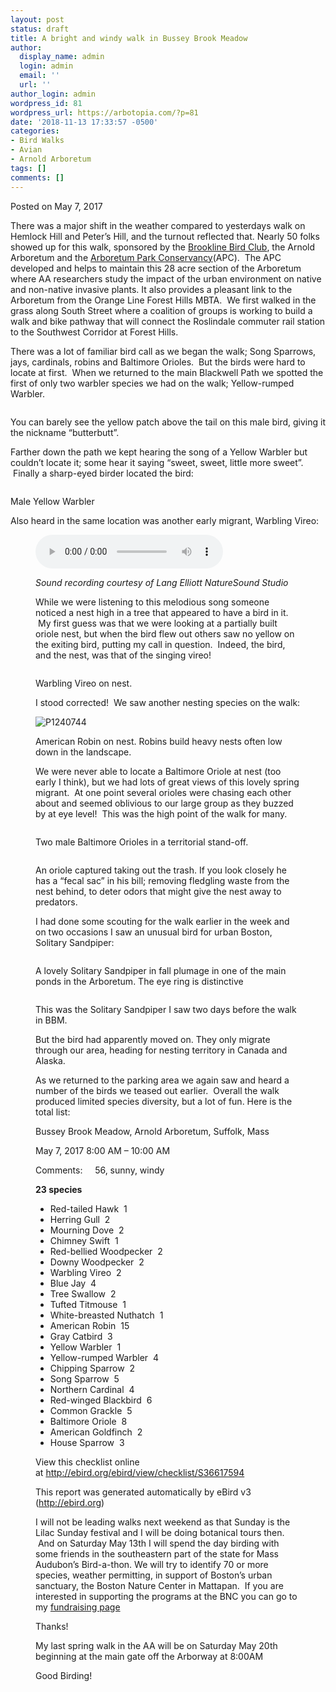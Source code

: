 ```yaml
---
layout: post
status: draft
title: A bright and windy walk in Bussey Brook Meadow
author:
  display_name: admin
  login: admin
  email: ''
  url: ''
author_login: admin
wordpress_id: 81
wordpress_url: https://arbotopia.com/?p=81
date: '2018-11-13 17:33:57 -0500'
categories:
- Bird Walks
- Avian
- Arnold Arboretum
tags: []
comments: []
---
```




<p>Posted on May 7, 2017</a></p>





<p>There was a major shift in the weather compared to yesterdays walk on Hemlock Hill and Peter&rsquo;s Hill, and the turnout reflected that. Nearly 50 folks showed up for this walk, sponsored by the&nbsp;<a href="http://www.brooklinebirdclub.org/">Brookline Bird Club</a>, the Arnold Arboretum and the&nbsp;<a href="https://web.archive.org/web/20170912192551/http://www.arboretumparkconservancy.org/">Arboretum Park Conservancy</a>(APC). &nbsp;The APC developed and helps to maintain this 28 acre section of the Arboretum where AA researchers study the impact of the urban environment on native and non-native invasive&nbsp;plants. It also provides a pleasant link to the Arboretum from&nbsp;the Orange Line Forest Hills MBTA. &nbsp;We first walked in the grass along&nbsp;South Street where a coalition of groups is working to build a walk and bike pathway that&nbsp;will connect the Roslindale commuter rail station to the Southwest Corridor at Forest Hills.</p>





<p>There was a lot of familiar bird call as we began the walk; Song Sparrows, jays, cardinals, robins and Baltimore Orioles. &nbsp;But the birds were hard to locate at first. &nbsp;When we returned to the main Blackwell Path we spotted the first of only two warbler species we had on the walk; Yellow-rumped Warbler.</p>


<p><!-- wp:image {"id":120} --></p>
 <img src="images/2018/11/P1120856.jpg" alt="" class="wp-image-120"/> 





<p>You can barely see the yellow patch above the tail on this male bird, giving it the nickname &ldquo;butterbutt&rdquo;.</p>





<p>Farther down the path we kept hearing the song of a Yellow Warbler but couldn&rsquo;t locate it; some hear&nbsp;it saying &ldquo;sweet, sweet, little more sweet&rdquo;. &nbsp;Finally a sharp-eyed birder located the bird:</p>


<p><!-- wp:image {"id":121} --></p>
 <img src="images/2018/11/P1080518_1.jpg" alt="" class="wp-image-121"/> 





<p>Male Yellow Warbler</p>





<p>Also heard in the same location was another early migrant, Warbling Vireo:</p>


<p><!-- wp:audio {"id":196} --></p>
<figure class="wp-block-audio"><audio controls src="/images/2018/11/Warbling-vireo-1.mp3"></audio> 
<p><!-- /wp:audio --></p>



<p><em>Sound recording courtesy of&nbsp;Lang Elliott NatureSound Studio﻿</em></p>





<p>While we were listening to this melodious song someone noticed a nest high in a tree that appeared to have a bird in it. &nbsp;My first guess was that we were looking at a partially built oriole nest, but when the bird flew out others saw no yellow on the&nbsp;exiting bird,&nbsp;putting my call in question. &nbsp;Indeed, the bird, and the nest, was that of the singing vireo!</p>


<p><!-- wp:image {"id":122} --></p>
 <img src="images/2018/11/P1280042.jpg" alt="" class="wp-image-122"/> 





<p>Warbling Vireo on nest.</p>





<p>I stood corrected! &nbsp;We saw another nesting species on the walk:</p>


<p><!-- wp:image {"id":1095} --></p>
 <img src="https://web.archive.org/web/20170912192551im_/http://www.arbotopia.com/wp-content/uploads/2015/05/P1240744.jpg" alt="P1240744" class="wp-image-1095"/> 





<p>American Robin on nest. Robins build heavy nests often low down in the landscape.</p>





<p>We were never able to locate a Baltimore Oriole at nest (too early I think), but we had lots of great views of this lovely spring migrant. &nbsp;At one point several orioles were chasing each other about and seemed oblivious to our large group as they buzzed by at eye level! &nbsp;This was the high point of the walk for many.</p>


<p><!-- wp:image {"id":123} --></p>
 <img src="images/2018/11/P1160016.jpg" alt="" class="wp-image-123"/> 





<p>Two male Baltimore Orioles in a territorial stand-off.</p>


<p><!-- wp:image {"id":124} --></p>
 <img src="images/2018/11/P1030030.jpg" alt="" class="wp-image-124"/> 





<p>An oriole captured taking out the trash. If you look closely he has a &ldquo;fecal sac&rdquo; in his bill; removing fledgling waste from the nest behind, to deter odors that might give the nest away to predators.</p>





<p>I had done some scouting for the walk earlier in&nbsp;the week and on two occasions I saw an unusual bird for urban Boston, Solitary Sandpiper:</p>


<p><!-- wp:image {"id":125} --></p>
 <img src="images/2018/11/P1020469.jpg" alt="" class="wp-image-125"/> 





<p>A lovely Solitary Sandpiper in fall plumage in one of the main ponds in the Arboretum. The eye ring is distinctive</p>


<p><!-- wp:image {"id":126} --></p>
 <img src="images/2018/11/P1160036.jpg" alt="" class="wp-image-126"/> 





<p>This was the Solitary Sandpiper I saw two days before the walk in BBM.</p>





<p>But the bird had apparently moved on. They only migrate through our area, heading for nesting territory in Canada and Alaska.</p>





<p>As we returned to the parking area we again saw and heard a number of the birds we teased out earlier. &nbsp;Overall the walk produced limited species diversity, but a lot of fun. Here is the total list:</p>





<p>Bussey Brook Meadow, Arnold Arboretum, Suffolk, Mass</p>





<p>May 7, 2017 8:00 AM &ndash; 10:00 AM</p>





<p>Comments: &nbsp;&nbsp;&nbsp;&nbsp;56, sunny, windy</p>





<p><strong>23 species</strong></p>


<p><!-- wp:list --></p>
<ul>
<li>Red-tailed Hawk &nbsp;1</li>
<li>Herring Gull &nbsp;2</li>
<li>Mourning Dove &nbsp;2</li>
<li>Chimney Swift &nbsp;1</li>
<li>Red-bellied Woodpecker &nbsp;2</li>
<li>Downy Woodpecker &nbsp;2</li>
<li>Warbling Vireo &nbsp;2</li>
<li>Blue Jay &nbsp;4</li>
<li>Tree Swallow &nbsp;2</li>
<li>Tufted Titmouse &nbsp;1</li>
<li>White-breasted Nuthatch &nbsp;1</li>
<li>American Robin &nbsp;15</li>
<li>Gray Catbird &nbsp;3</li>
<li>Yellow Warbler &nbsp;1</li>
<li>Yellow-rumped Warbler &nbsp;4</li>
<li>Chipping Sparrow &nbsp;2</li>
<li>Song Sparrow &nbsp;5</li>
<li>Northern Cardinal &nbsp;4</li>
<li>Red-winged Blackbird &nbsp;6</li>
<li>Common Grackle &nbsp;5</li>
<li>Baltimore Oriole &nbsp;8</li>
<li>American Goldfinch &nbsp;2</li>
<li>House Sparrow &nbsp;3</li>
</ul>
<p><!-- /wp:list --></p>



<p>View this checklist online at&nbsp;<a href="https://web.archive.org/web/20170912192551/http://ebird.org/ebird/view/checklist/S36617594">http://ebird.org/ebird/view/checklist/S36617594</a></p>





<p>This report was generated automatically by eBird v3 (<a href="https://web.archive.org/web/20170912192551/http://ebird.org/">http://ebird.org</a>)</p>





<p>I will not be leading walks next weekend as that Sunday is the Lilac Sunday festival and I will be doing botanical tours then. &nbsp;And on Saturday May 13th I will spend the day birding with some friends in the southeastern part of the state for Mass Audubon&rsquo;s Bird-a-thon. We will try to identify 70 or more species, weather permitting, in support of Boston&rsquo;s urban sanctuary, the Boston Nature Center in Mattapan. &nbsp;If you are interested in supporting the programs at the BNC you can go to my&nbsp;<a href="https://web.archive.org/web/20170912192551/https://goo.gl/vBoKGt">fundraising page</a></p>





<p>Thanks!</p>





<p>My last spring walk in the AA will be on Saturday May 20th beginning at the main gate off the Arborway at 8:00AM</p>





<p>Good Birding!<br></p>


